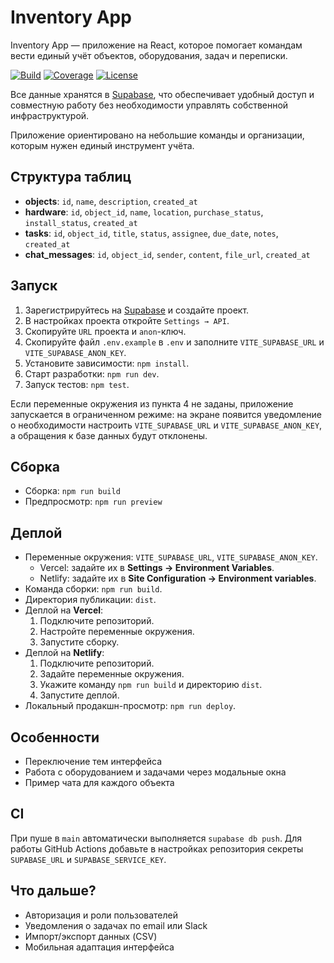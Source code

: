 # Inventory App 
Inventory App — приложение на React, которое помогает командам вести единый учёт объектов, оборудования, задач и переписки.

[![Build](https://github.com/devyjones991-ai/inventory-app/actions/workflows/supabase-migrate.yml/badge.svg)](https://github.com/devyjones991-ai/inventory-app/actions)
[![Coverage](https://img.shields.io/codecov/c/github/devyjones991-ai/inventory-app)](https://codecov.io/gh/devyjones991-ai/inventory-app)
[![License](https://img.shields.io/github/license/devyjones991-ai/inventory-app)](LICENSE)


Все данные хранятся в [Supabase](https://supabase.com/), что обеспечивает удобный доступ и совместную работу без необходимости управлять собственной инфраструктурой.

Приложение ориентировано на небольшие команды и организации, которым нужен единый инструмент учёта.

## Структура таблиц
- **objects**: `id`, `name`, `description`, `created_at`
- **hardware**: `id`, `object_id`, `name`, `location`, `purchase_status`, `install_status`, `created_at`
- **tasks**: `id`, `object_id`, `title`, `status`, `assignee`, `due_date`, `notes`, `created_at`
- **chat_messages**: `id`, `object_id`, `sender`, `content`, `file_url`, `created_at`

## Запуск
1. Зарегистрируйтесь на [Supabase](https://supabase.com) и создайте проект.
2. В настройках проекта откройте `Settings → API`.
3. Скопируйте `URL` проекта и `anon`-ключ.
4. Скопируйте файл `.env.example` в `.env` и заполните `VITE_SUPABASE_URL` и `VITE_SUPABASE_ANON_KEY`.
5. Установите зависимости: `npm install`.
6. Старт разработки: `npm run dev`.
7. Запуск тестов: `npm test`.

Если переменные окружения из пункта 4 не заданы, приложение запускается в ограниченном режиме: на экране появится уведомление о необходимости настроить `VITE_SUPABASE_URL` и `VITE_SUPABASE_ANON_KEY`, а обращения к базе данных будут отклонены.

## Сборка
- Сборка: `npm run build`
- Предпросмотр: `npm run preview`

## Деплой
- Переменные окружения: `VITE_SUPABASE_URL`, `VITE_SUPABASE_ANON_KEY`.
  - Vercel: задайте их в **Settings → Environment Variables**.
  - Netlify: задайте их в **Site Configuration → Environment variables**.
- Команда сборки: `npm run build`.
- Директория публикации: `dist`.
- Деплой на **Vercel**:
  1. Подключите репозиторий.
  2. Настройте переменные окружения.
  3. Запустите сборку.
- Деплой на **Netlify**:
  1. Подключите репозиторий.
  2. Задайте переменные окружения.
  3. Укажите команду `npm run build` и директорию `dist`.
  4. Запустите деплой.
- Локальный продакшн-просмотр: `npm run deploy`.

## Особенности
- Переключение тем интерфейса
- Работа с оборудованием и задачами через модальные окна
- Пример чата для каждого объекта

## CI

При пуше в `main` автоматически выполняется `supabase db push`. Для работы GitHub Actions добавьте в настройках репозитория секреты `SUPABASE_URL` и `SUPABASE_SERVICE_KEY`.

## Что дальше?
- Авторизация и роли пользователей
- Уведомления о задачах по email или Slack
- Импорт/экспорт данных (CSV)
- Мобильная адаптация интерфейса
